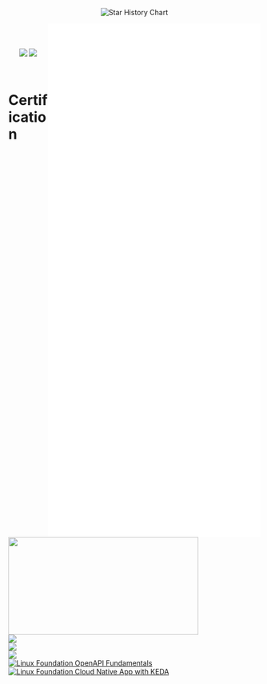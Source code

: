 <p align="center">
  <source
    media="(prefers-color-scheme: dark)"
    srcset="
      https://readme-typing-svg.demolab.com?font=&weight=600&size=40&pause=1000&color=FFFFFF&center=true&vCenter=true&random=false&width=435&height=60&lines=I+LOVE+OPEN+SOURCE
    "
  />
  <source
    media="(prefers-color-scheme: light)"
    srcset="
      https://readme-typing-svg.demolab.com?font=&weight=600&size=40&pause=1000&color=000000&center=true&vCenter=true&random=false&width=435&height=60&lines=I+LOVE+OPEN+SOURCE
    "
  />
  <img
    alt="Star History Chart"
    src="https://readme-typing-svg.demolab.com?font=&weight=600&size=40&pause=1000&color=FFFFFF&center=true&vCenter=true&random=false&width=435&height=60&lines=I+LOVE+OPEN+SOURCE"
  />
</p>

<p align="center">
  <a href="https://github.com/lowlighter/metrics">
    <img width="425" align="right" src="/github-metrics.svg" />
  </a>
  </a>
  <a href="https://discord.com/users/1324921938338123788">
    <img width="380" align="left" height="195" src="https://lanyard.cnrad.dev/api/1324921938338123788?bg=FFFFFF00&animated=true&idleMessage=Well%2C%20the%20world%20sucks%2C%20but%20at%20least%20i'm%20using%20linux&borderRadius=30px" /></a>
  <img
    width="380"
    align="left"
    src="https://github-readme-stats.vercel.app/api?username=fauzymadani&show_icons=true&theme=dark"
  /></br>
  <a href="https://wakatime.com/@fauzymadani">
<img width="380" align="left" src="https://github-readme-stats.vercel.app/api/wakatime?username=fauzymadani&layout=compact&theme=dark"/>
  </a>
  <br />
  
  <img
    width="380"
    align="left"
    src="https://readme-typing-svg.demolab.com?font=Fira+Code&pause=1000&color=C5C5C5&background=FF000000&center=true&vCenter=true&random=false&width=380&height=100&repeat=false&lines=I+use+debian+btw."
  />
</p>

<p align="center">
      <img align="center" src="https://komarev.com/ghpvc/?username=fauzymadani&style=flat-square&base=500&labelColor=545454&color=313131" /> 
      <a href="https://github.com/grindhousedev/grindlines"><img align="center" src="https://img.shields.io/badge/Grind-Compliant-blue?style=flat&labelColor=545454&color=313131"></a>
</p>
<br>


# Certification
[![Linux Foundation OpenAPI Fundamentals](https://images.credly.com/size/200x200/images/702cdbe4-2925-496b-a77f-96fdf90404a7/blob)](https://www.credly.com/org/the-linux-foundation/badge/lfel1011-openapi-fundamentals)   [![Linux Foundation Cloud Native App with KEDA](https://images.credly.com/size/200x200/images/c35303ff-2b71-4f77-8fb2-c985c39dbf7f/blob)](https://www.credly.com/org/the-linux-foundation/badge/lfel1014-scaling-cloud-native-applications-with-ked)
